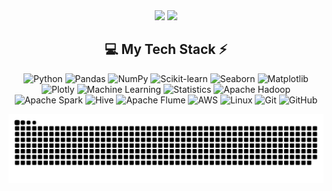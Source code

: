 <div align="center">
  <img src="https://github-readme-stats.vercel.app/api?username=AJSuryaA&theme=aura&hide_border=true&include_all_commits=true&count_private=true" width="55%" />
  <img src="https://github-readme-stats.vercel.app/api/top-langs/?username=AJSuryaA&theme=aura&hide_border=true&include_all_commits=true&count_private=true&layout=compact" width="36%" /> </br>
</div>
<div align="center">

## 💻 My Tech Stack ⚡

![Python](https://img.shields.io/badge/Python-%233776AB.svg?style=for-the-badge&logo=python&logoColor=white)
![Pandas](https://img.shields.io/badge/Pandas-%23150458.svg?style=for-the-badge&logo=pandas&logoColor=white)
![NumPy](https://img.shields.io/badge/NumPy-%23013243.svg?style=for-the-badge&logo=numpy&logoColor=white)
![Scikit-learn](https://img.shields.io/badge/Scikit--learn-F7931E.svg?style=for-the-badge&logo=scikit-learn&logoColor=white)
![Seaborn](https://img.shields.io/badge/Seaborn-3776AB.svg?style=for-the-badge&logoColor=white)
![Matplotlib](https://img.shields.io/badge/Matplotlib-11557C.svg?style=for-the-badge&logo=matplotlib&logoColor=white)
![Plotly](https://img.shields.io/badge/Plotly-3F4F75.svg?style=for-the-badge&logo=plotly&logoColor=white)
![Machine Learning](https://img.shields.io/badge/Machine%20Learning-009688.svg?style=for-the-badge&logo=fastapi&logoColor=white)
![Statistics](https://img.shields.io/badge/Statistics-FF5722.svg?style=for-the-badge&logo=rstudio&logoColor=white)
![Apache Hadoop](https://img.shields.io/badge/Hadoop-66CCFF.svg?style=for-the-badge&logo=apache&logoColor=black)
![Apache Spark](https://img.shields.io/badge/Spark-FD4C00.svg?style=for-the-badge&logo=apachespark&logoColor=white)
![Hive](https://img.shields.io/badge/Hive-FFC107.svg?style=for-the-badge&logo=apachehive&logoColor=black)
![Apache Flume](https://img.shields.io/badge/Apache%20Flume-4D2C91.svg?style=for-the-badge&logo=apache&logoColor=white)
![AWS](https://img.shields.io/badge/AWS-232F3E.svg?style=for-the-badge&logo=amazon-aws&logoColor=white)
![Linux](https://img.shields.io/badge/Linux-FCC624.svg?style=for-the-badge&logo=linux&logoColor=black)
![Git](https://img.shields.io/badge/Git-F05033.svg?style=for-the-badge&logo=git&logoColor=white)
![GitHub](https://img.shields.io/badge/GitHub-100000.svg?style=for-the-badge&logo=github&logoColor=white)

</div>

![GitHub Snake](https://github.com/AJSuryaA/AJSuryaA/blob/output/github-snake-dark.svg)
